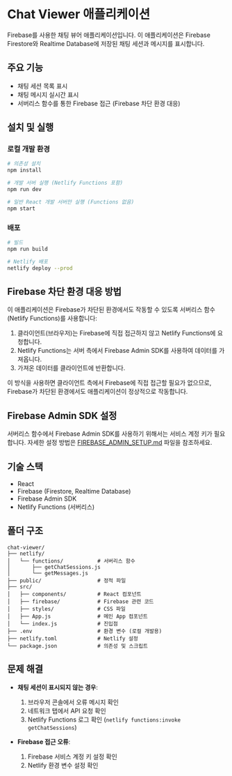 # Chat Viewer 애플리케이션

Firebase를 사용한 채팅 뷰어 애플리케이션입니다. 이 애플리케이션은 Firebase Firestore와 Realtime Database에 저장된 채팅 세션과 메시지를 표시합니다.

## 주요 기능

- 채팅 세션 목록 표시
- 채팅 메시지 실시간 표시
- 서버리스 함수를 통한 Firebase 접근 (Firebase 차단 환경 대응)

## 설치 및 실행

### 로컬 개발 환경

```bash
# 의존성 설치
npm install

# 개발 서버 실행 (Netlify Functions 포함)
npm run dev

# 일반 React 개발 서버만 실행 (Functions 없음)
npm start
```

### 배포

```bash
# 빌드
npm run build

# Netlify 배포
netlify deploy --prod
```

## Firebase 차단 환경 대응 방법

이 애플리케이션은 Firebase가 차단된 환경에서도 작동할 수 있도록 서버리스 함수(Netlify Functions)를 사용합니다:

1. 클라이언트(브라우저)는 Firebase에 직접 접근하지 않고 Netlify Functions에 요청합니다.
2. Netlify Functions는 서버 측에서 Firebase Admin SDK를 사용하여 데이터를 가져옵니다.
3. 가져온 데이터를 클라이언트에 반환합니다.

이 방식을 사용하면 클라이언트 측에서 Firebase에 직접 접근할 필요가 없으므로, Firebase가 차단된 환경에서도 애플리케이션이 정상적으로 작동합니다.

## Firebase Admin SDK 설정

서버리스 함수에서 Firebase Admin SDK를 사용하기 위해서는 서비스 계정 키가 필요합니다. 자세한 설정 방법은 [FIREBASE_ADMIN_SETUP.md](./FIREBASE_ADMIN_SETUP.md) 파일을 참조하세요.

## 기술 스택

- React
- Firebase (Firestore, Realtime Database)
- Firebase Admin SDK
- Netlify Functions (서버리스)

## 폴더 구조

```
chat-viewer/
├── netlify/
│   └── functions/           # 서버리스 함수
│       ├── getChatSessions.js
│       └── getMessages.js
├── public/                  # 정적 파일
├── src/
│   ├── components/          # React 컴포넌트
│   ├── firebase/            # Firebase 관련 코드
│   ├── styles/              # CSS 파일
│   ├── App.js               # 메인 App 컴포넌트
│   └── index.js             # 진입점
├── .env                     # 환경 변수 (로컬 개발용)
├── netlify.toml             # Netlify 설정
└── package.json             # 의존성 및 스크립트
```

## 문제 해결

- **채팅 세션이 표시되지 않는 경우**: 
  1. 브라우저 콘솔에서 오류 메시지 확인
  2. 네트워크 탭에서 API 요청 확인
  3. Netlify Functions 로그 확인 (`netlify functions:invoke getChatSessions`)

- **Firebase 접근 오류**: 
  1. Firebase 서비스 계정 키 설정 확인
  2. Netlify 환경 변수 설정 확인
